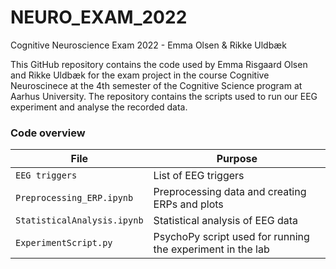 # NEURO_EXAM_2022
Cognitive Neuroscience Exam 2022 - Emma Olsen & Rikke Uldbæk

This GitHub repository contains the code used by Emma Risgaard Olsen and Rikke Uldbæk for the exam project in the course Cognitive Neuroscinece at the 4th semester of the Cognitive Science program at Aarhus University. The repository contains the scripts used to run our EEG experiment and analyse the recorded data.


### Code overview
| File                               | Purpose                                                           |
| ---------------------------------- | ------------------------------------------------------------------|
| `EEG triggers`                        | List of EEG triggers        |
| `Preprocessing_ERP.ipynb` | Preprocessing data and creating ERPs and plots|
| `StatisticalAnalysis.ipynb` | Statistical analysis of EEG data      |
|`ExperimentScript.py` | PsychoPy script used for running the experiment in the lab |
